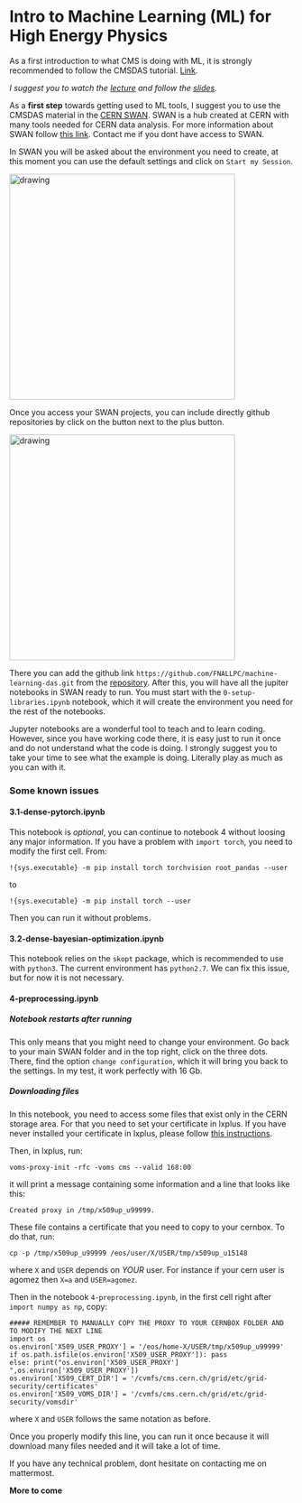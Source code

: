 # Intro to Machine Learning (ML) for High Energy Physics

As a first introduction to what CMS is doing with ML, it is strongly recommended to follow the CMSDAS tutorial. [Link](https://indico.cern.ch/event/1088671/timetable/#90-period-5-short-exercise-mac).

_I suggest you to watch the [lecture](https://indico.cern.ch/event/1088671/contributions/4577023/attachments/2330165/4045725/GMT20220104-211221_Recording_1920x1120.mp4) and follow the [slides](https://indico.cern.ch/event/1088671/contributions/4577023/attachments/2330165/4045705/CMSDAS2021_ML_04Jan2022.pdf)._

As a **first step** towards getting used to ML tools, I suggest you to use the CMSDAS material in the [CERN SWAN](https://www.google.com/url?sa=t&rct=j&q=&esrc=s&source=web&cd=&cad=rja&uact=8&ved=2ahUKEwi1z8vfuMn7AhWSm2oFHShpDL4QFnoECA0QAQ&url=https%3A%2F%2Fswan.cern.ch%2F&usg=AOvVaw3NDWvDkT5W57BkQ8-V3xGq). SWAN is a hub created at CERN with many tools needed for CERN data analysis. For more information about SWAN follow [this link](https://swan.docs.cern.ch/intro/what_is/). Contact me if you dont have access to SWAN.

In SWAN you will be asked about the environment you need to create, at this moment you can use the default settings and click on ```Start my Session```.

<img src="https://codimd.web.cern.ch/uploads/upload_734ab2206b1d5c9222fd4faf5282260d.png" alt="drawing" width="400"/>


Once you access your SWAN projects, you can include directly github repositories by click on the button next to the plus button.

<img src="https://codimd.web.cern.ch/uploads/upload_094a01da472ebfa750df5aa0411369ac.png" alt="drawing" width="400"/>

There you can add the github link `https://github.com/FNALLPC/machine-learning-das.git` from the [repository](https://github.com/FNALLPC/machine-learning-das). After this, you will have all the jupiter notebooks in SWAN ready to run. You must start with the `0-setup-libraries.ipynb` notebook, which it will create the environment you need for the rest of the notebooks.

Jupyter notebooks are a wonderful tool to teach and to learn coding. However, since you have working code there, it is easy just to run it once and do not understand what the code is doing. I strongly suggest you to take your time to see what the example is doing. Literally play as much as you can with it.

### Some known issues

#### 3.1-dense-pytorch.ipynb

This notebook is *optional*, you can continue to notebook 4 without loosing any major information.
If you have a problem with `import torch`, you need to modify the first cell. From:
```
!{sys.executable} -m pip install torch torchvision root_pandas --user
```
to
```
!{sys.executable} -m pip install torch --user
```
Then you can run it without problems.

#### 3.2-dense-bayesian-optimization.ipynb

This notebook relies on the `skopt` package, which is recommended to use with `python3`. The current environment has `python2.7`. We can fix this issue, but for now it is not necessary.

#### 4-preprocessing.ipynb

##### Notebook restarts after running

This only means that you might need to change your environment. Go back to your main SWAN folder and in the top right, click on the three dots. There, find the option `change configuration`, which it will bring you back to the settings. In my test, it work perfectly with 16 Gb.

##### Downloading files
In this notebook, you need to access some files that exist only in the CERN storage area. For that you need to set your certificate in lxplus. If you have never installed your certificate in lxplus, please follow [this instructions](https://ca.cern.ch/ca/Help/?kbid=024010).

Then, in lxplus, run:
```
voms-proxy-init -rfc -voms cms --valid 168:00
```
it will print a message containing some information and a line that looks like this:
```
Created proxy in /tmp/x509up_u99999.
```
These file contains a certificate that you need to copy to your cernbox. To do that, run:
```
cp -p /tmp/x509up_u99999 /eos/user/X/USER/tmp/x509up_u15148
```
where `X` and `USER` depends on *YOUR* user. For instance if your cern user is agomez then `X=a` and `USER=agomez`.

Then in the notebook `4-preprocessing.ipynb`, in the first cell right after `import numpy as np`, copy:

```
##### REMEMBER TO MANUALLY COPY THE PROXY TO YOUR CERNBOX FOLDER AND TO MODIFY THE NEXT LINE
import os
os.environ['X509_USER_PROXY'] = '/eos/home-X/USER/tmp/x509up_u99999'
if os.path.isfile(os.environ['X509_USER_PROXY']): pass
else: print("os.environ['X509_USER_PROXY'] ",os.environ['X509_USER_PROXY'])
os.environ['X509_CERT_DIR'] = '/cvmfs/cms.cern.ch/grid/etc/grid-security/certificates'
os.environ['X509_VOMS_DIR'] = '/cvmfs/cms.cern.ch/grid/etc/grid-security/vomsdir'
```
where `X` and `USER` follows the same notation as before.

Once you properly modify this line, you can run it once because it will download many files needed and it will take a lot of time.

If you have any technical problem, dont hesitate on contacting me on mattermost.

**More to come**
